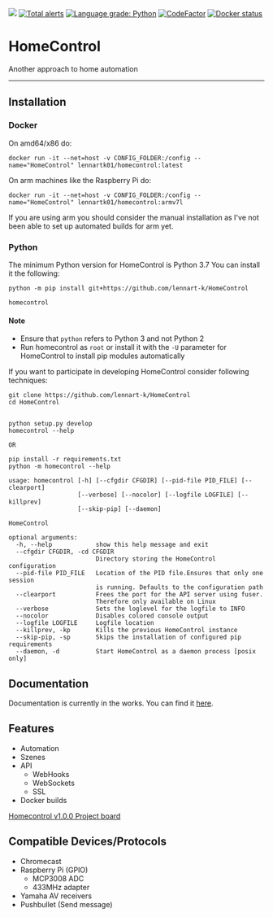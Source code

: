 [![](https://readthedocs.org/projects/homecontrol/badge/?version=latest&style=flat)](https://homecontrol.readthedocs.io/en/latest/)
[![Total alerts](https://img.shields.io/lgtm/alerts/g/lennart-k/HomeControl.svg?logo=lgtm&logoWidth=18&style=flat)](https://lgtm.com/projects/g/lennart-k/HomeControl/alerts/)
[![Language grade: Python](https://img.shields.io/lgtm/grade/python/g/lennart-k/HomeControl.svg?logo=lgtm&logoWidth=18)](https://lgtm.com/projects/g/lennart-k/HomeControl/context:python)
[![CodeFactor](https://www.codefactor.io/repository/github/lennart-k/homecontrol/badge)](https://www.codefactor.io/repository/github/lennart-k/homecontrol)
[![Docker status](https://img.shields.io/docker/cloud/build/lennartk01/homecontrol.svg)](https://hub.docker.com/r/lennartk01/homecontrol)
# HomeControl

Another approach to home automation

---

## Installation

### Docker

On amd64/x86 do:
```
docker run -it --net=host -v CONFIG_FOLDER:/config --name="HomeControl" lennartk01/homecontrol:latest
```

On arm machines like the Raspberry Pi do:
```
docker run -it --net=host -v CONFIG_FOLDER:/config --name="HomeControl" lennartk01/homecontrol:armv7l
```
If you are using arm you should consider the manual installation as I've not been able to set up automated builds for arm yet.


### Python

The minimum Python version for HomeControl is Python 3.7
You can install it the following:
```
python -m pip install git+https://github.com/lennart-k/HomeControl

homecontrol
```

#### Note

- Ensure that `python` refers to Python 3 and not Python 2
- Run homecontrol as `root` or install it with the `-U` parameter for HomeControl to install pip modules automatically


If you want to participate in developing HomeControl consider following techniques:
```
git clone https://github.com/lennart-k/HomeControl
cd HomeControl


python setup.py develop
homecontrol --help

OR

pip install -r requirements.txt
python -m homecontrol --help
```

```
usage: homecontrol [-h] [--cfgdir CFGDIR] [--pid-file PID_FILE] [--clearport]
                   [--verbose] [--nocolor] [--logfile LOGFILE] [--killprev]
                   [--skip-pip] [--daemon]

HomeControl

optional arguments:
  -h, --help            show this help message and exit
  --cfgdir CFGDIR, -cd CFGDIR
                        Directory storing the HomeControl configuration
  --pid-file PID_FILE   Location of the PID file.Ensures that only one session
                        is running. Defaults to the configuration path
  --clearport           Frees the port for the API server using fuser.
                        Therefore only available on Linux
  --verbose             Sets the loglevel for the logfile to INFO
  --nocolor             Disables colored console output
  --logfile LOGFILE     Logfile location
  --killprev, -kp       Kills the previous HomeControl instance
  --skip-pip, -sp       Skips the installation of configured pip requirements
  --daemon, -d          Start HomeControl as a daemon process [posix only]

  ```

## Documentation

Documentation is currently in the works.
You can find it [here](https://homecontrol.readthedocs.io/en/latest/).


## Features

- Automation
- Szenes
- API
  - WebHooks
  - WebSockets
  - SSL
- Docker builds

[Homecontrol v1.0.0 Project board](https://github.com/lennart-k/HomeControl/projects/3)

## Compatible Devices/Protocols

- Chromecast
- Raspberry Pi (GPIO)
  - MCP3008 ADC
  - 433MHz adapter
- Yamaha AV receivers
- Pushbullet (Send message)
